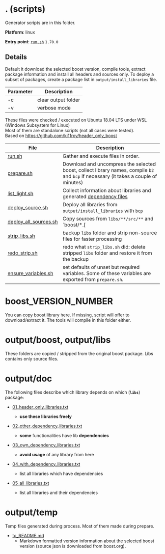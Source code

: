 [//]: # (for the best experience open this file in VS Code)

# . (scripts)
Generator scripts are in this folder.

**Platform**: linux

**Entry point**: [`run.sh`](./run.sh) `1.70.0`

## Details
Default it download the selected boost version, compile tools, extract package information and install all headers and sources only. To deploy a subset of packages, create a package list in `output/install_libraries` file.

Parameter | Description
---       | ---
-c | clear output folder
-v | verbose mode

These files were checked / executed on Ubuntu 18.04 LTS under WSL (Windows Subsystem for Linux)  
Most of them are standalone scripts (not all cases were tested).  
Based on <https://github.com/ki11roy/header_only_boost>

File | Description
---  | ---
[run.sh](./run.sh) | Gather and execute files in order.
[prepare.sh](./prepare.sh) | Download and uncompress the selected boost, collect library names, compile `b2` and `bcp` if necessary (it takes a couple of minutes)
[list\_light.sh](./list_light.sh) | Collect information about libraries and generated [dependency files](#output/doc)
[deploy\_source.sh](./deploy_source.sh) | Deploy all libraries from `output/install_libraries` with `bcp`
[deploy\_all\_sources.sh](./deploy_all_sources.sh) | Copy sources from `libs/**/src/**` and `boost/*.[|cpp|hpp|h|c|ipp]`
[strip\_libs.sh](./strip_libs.sh) | backup `libs` folder and strip non-source files for faster processing
[redo\_strip.sh](./redo_strip.sh) | redo what `strip_libs.sh` did: delete stripped `libs` folder and restore it from the backup
[ensure\_variables.sh](./ensure_variables.sh) | set defaults of unset but required variables. Some of these variables are exported from `prepare.sh`.

# boost\_VERSION\_NUMBER
You can copy boost library here. If missing, script will offer to download/extract it. The tools will compile in this folder either.

# output/boost, output/libs
These folders are copied / stripped from the original boost package. Libs contains only source files.

# output/doc
The following files describe which library depends on which (**`libs`**) package:

* [01\_header\_only\_libraries.txt](output/doc/01_header_only_libraries.txt)
  * **use these libraries freely**

* [02\_other\_dependency\_libraries.txt](output/doc/02_other_dependency_libraries.txt)
  * **some** functionalities have lib **dependencies**

* [03\_own\_dependency\_libraries.txt](output/doc/03_own_dependency_libraries.txt)
  * **avoid usage** of any library from here

* [04\_with\_dependency\_libraries.txt](output/doc/04_with_dependency_libraries.txt)
  * list all libraries which have dependencies

* [05\_all\_libraries.txt](output/doc/05_all_libraries.txt)
  * list all libraries and their dependencies

# output/temp
Temp files generated during process. Most of them made during prepare.

* [to\_README.md](output/temp/to_README.md)
  * Markdown formatted version information about the selected boost version (source json is downloaded from boost.org).
